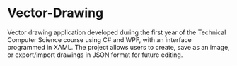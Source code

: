 # Vector-Drawing
Vector drawing application developed during the first year of the Technical Computer Science course using C# and WPF, with an interface programmed in XAML. The project allows users to create, save as an image, or export/import drawings in JSON format for future editing. 
